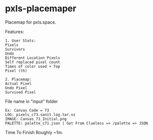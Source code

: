 # pxls-placemaper
Placemap for pxls.space.

Features:
```
1. User Stats:
Pixels
Survivors
Undo
Different Location Pixels
Self replaced pixel count
Times of color used + Top
Pixel (th)

2. Placemap:
Actual Pixel
Undo Pixel
Survived Pixel
```

File name in "input" folder
```
Ex: Canvas Code = 73
LOG: pixels_c73.sanit.log.tar.xz
IMAGE: Canvas_73_Initial.png
PALETTE: palette_c71.json | Got From Clueless => /palette => JSON
```

Time To Finish Roughly ~1m.
